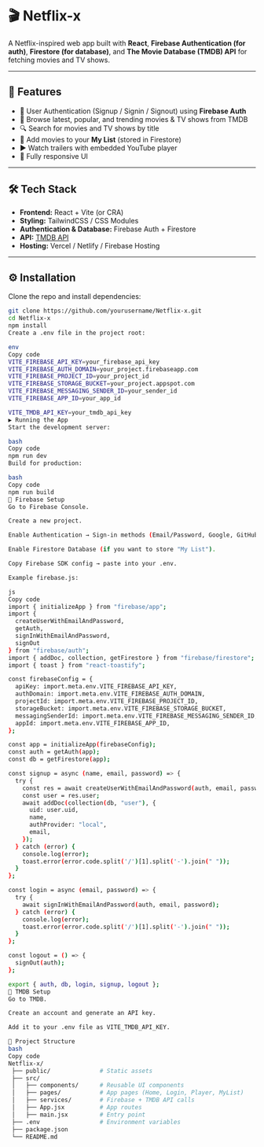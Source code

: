 # 🎬 Netflix-x  

A Netflix-inspired web app built with **React**, **Firebase Authentication (for auth)**, **Firestore (for database)**, and **The Movie Database (TMDB) API** for fetching movies and TV shows.  

---

## 🚀 Features  

- 🔑 User Authentication (Signup / Signin / Signout) using **Firebase Auth**  
- 🎥 Browse latest, popular, and trending movies & TV shows from TMDB  
- 🔍 Search for movies and TV shows by title  
- 📌 Add movies to your **My List** (stored in Firestore)  
- ▶️ Watch trailers with embedded YouTube player  
- 📱 Fully responsive UI  

---

## 🛠️ Tech Stack  

- **Frontend:** React + Vite (or CRA)  
- **Styling:** TailwindCSS / CSS Modules  
- **Authentication & Database:** Firebase Auth + Firestore  
- **API:** [TMDB API](https://developer.themoviedb.org/)  
- **Hosting:** Vercel / Netlify / Firebase Hosting  

---

## ⚙️ Installation  

Clone the repo and install dependencies:

```bash
git clone https://github.com/yourusername/Netflix-x.git
cd Netflix-x
npm install
Create a .env file in the project root:

env
Copy code
VITE_FIREBASE_API_KEY=your_firebase_api_key
VITE_FIREBASE_AUTH_DOMAIN=your_project.firebaseapp.com
VITE_FIREBASE_PROJECT_ID=your_project_id
VITE_FIREBASE_STORAGE_BUCKET=your_project.appspot.com
VITE_FIREBASE_MESSAGING_SENDER_ID=your_sender_id
VITE_FIREBASE_APP_ID=your_app_id

VITE_TMDB_API_KEY=your_tmdb_api_key
▶️ Running the App
Start the development server:

bash
Copy code
npm run dev
Build for production:

bash
Copy code
npm run build
🔑 Firebase Setup
Go to Firebase Console.

Create a new project.

Enable Authentication → Sign-in methods (Email/Password, Google, GitHub, etc).

Enable Firestore Database (if you want to store "My List").

Copy Firebase SDK config → paste into your .env.

Example firebase.js:

js
Copy code
import { initializeApp } from "firebase/app";
import { 
  createUserWithEmailAndPassword, 
  getAuth, 
  signInWithEmailAndPassword, 
  signOut 
} from "firebase/auth";
import { addDoc, collection, getFirestore } from "firebase/firestore";
import { toast } from "react-toastify";

const firebaseConfig = {
  apiKey: import.meta.env.VITE_FIREBASE_API_KEY,
  authDomain: import.meta.env.VITE_FIREBASE_AUTH_DOMAIN,
  projectId: import.meta.env.VITE_FIREBASE_PROJECT_ID,
  storageBucket: import.meta.env.VITE_FIREBASE_STORAGE_BUCKET,
  messagingSenderId: import.meta.env.VITE_FIREBASE_MESSAGING_SENDER_ID,
  appId: import.meta.env.VITE_FIREBASE_APP_ID,
};

const app = initializeApp(firebaseConfig);
const auth = getAuth(app);
const db = getFirestore(app);

const signup = async (name, email, password) => {
  try {
    const res = await createUserWithEmailAndPassword(auth, email, password);
    const user = res.user;
    await addDoc(collection(db, "user"), {
      uid: user.uid,
      name,
      authProvider: "local",
      email,
    });
  } catch (error) {
    console.log(error);
    toast.error(error.code.split('/')[1].split('-').join(" "));
  }
};

const login = async (email, password) => {
  try {
    await signInWithEmailAndPassword(auth, email, password);
  } catch (error) {
    console.log(error);
    toast.error(error.code.split('/')[1].split('-').join(" "));
  }
};

const logout = () => {
  signOut(auth);
};

export { auth, db, login, signup, logout };
🎥 TMDB Setup
Go to TMDB.

Create an account and generate an API key.

Add it to your .env file as VITE_TMDB_API_KEY.

📂 Project Structure
bash
Copy code
Netflix-x/
 ├── public/              # Static assets
 ├── src/
 │   ├── components/      # Reusable UI components
 │   ├── pages/           # App pages (Home, Login, Player, MyList)
 │   ├── services/        # Firebase + TMDB API calls
 │   ├── App.jsx          # App routes
 │   ├── main.jsx         # Entry point
 ├── .env                 # Environment variables
 ├── package.json
 └── README.md
